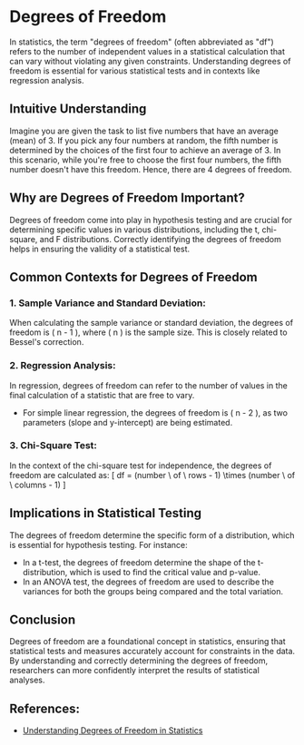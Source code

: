 # Degrees of Freedom

In statistics, the term "degrees of freedom" (often abbreviated as "df") refers to the number of independent values in a statistical calculation that can vary without violating any given constraints. Understanding degrees of freedom is essential for various statistical tests and in contexts like regression analysis.

## Intuitive Understanding

Imagine you are given the task to list five numbers that have an average (mean) of 3. If you pick any four numbers at random, the fifth number is determined by the choices of the first four to achieve an average of 3. In this scenario, while you're free to choose the first four numbers, the fifth number doesn't have this freedom. Hence, there are 4 degrees of freedom.

## Why are Degrees of Freedom Important?

Degrees of freedom come into play in hypothesis testing and are crucial for determining specific values in various distributions, including the t, chi-square, and F distributions. Correctly identifying the degrees of freedom helps in ensuring the validity of a statistical test.

## Common Contexts for Degrees of Freedom

### 1. Sample Variance and Standard Deviation:

When calculating the sample variance or standard deviation, the degrees of freedom is \( n - 1 \), where \( n \) is the sample size. This is closely related to Bessel's correction.

### 2. Regression Analysis:

In regression, degrees of freedom can refer to the number of values in the final calculation of a statistic that are free to vary.

- For simple linear regression, the degrees of freedom is \( n - 2 \), as two parameters (slope and y-intercept) are being estimated.
  
### 3. Chi-Square Test:

In the context of the chi-square test for independence, the degrees of freedom are calculated as:
\[ df = (number \ of \ rows - 1) \times (number \ of \ columns - 1) \]

## Implications in Statistical Testing

The degrees of freedom determine the specific form of a distribution, which is essential for hypothesis testing. For instance:

- In a t-test, the degrees of freedom determine the shape of the t-distribution, which is used to find the critical value and p-value.
- In an ANOVA test, the degrees of freedom are used to describe the variances for both the groups being compared and the total variation.

## Conclusion

Degrees of freedom are a foundational concept in statistics, ensuring that statistical tests and measures accurately account for constraints in the data. By understanding and correctly determining the degrees of freedom, researchers can more confidently interpret the results of statistical analyses.

## References:
- [Understanding Degrees of Freedom in Statistics](https://www.examplelink.com)
